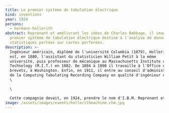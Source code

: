 ```yaml
---
title: Le premier système de tabulation électrique
kind: inventions
year: 1924
persons:
  - hermann-hollerith
abstract: Reprenant et améliorant les idées de Charles Babbage, il imagine le
  premier système de tabulation électrique destiné à l'analyse de données
  statistiques portées sur cartes perforées.
description: >-
  Ingénieur américain, diplômé de l'université Columbia (1879), Hollerith
  est, en 1880, l'assistant du statisticien William Petit à la même
  université, puis professeur de mécanique au Massachusetts Institute of
  Technology (M.I.T.) en 1882. De 1884 à 1890 il travaille à l'Office des
  brevets, à Washington. Enfin, en 1911, il entre au conseil d'administration
  de la Computing Tabulating Recording Company en qualité d'ingénieur en chef.
  \

  \

  Cette compagnie devait, en 1924, prendre le nom d'I.B.M. Reprenant et améliorant les idées de Charles Babbage, il imagine le premier système de tabulation électrique destiné à l'analyse de données statistiques portées sur cartes perforées. Ce système est utilisé pour le recensement américain de 1890. Les informations relatives à chaque citoyen sont enregistrées au moyen de perforations pratiquées dans du carton fort. Chaque carte est placée dans la machine au-dessus d'un ensemble de petits réservoirs remplis de mercure ; la carte est alors explorée par une série d'aiguilles métalliques qui entrent en contact avec le mercure seulement en regard des positions perforées : le contact établi provoque la fermeture d'un circuit électrique et l'excitation d'un compteur. Grâce à ce système, le recensement de 1890 fut réalisé trois fois plus vite que le précédent (1880). En outre, des vérifications automatiques étaient possibles et une flexibilité plus grande était atteinte (plusieurs caractéristiques pouvaient être traitées en un seul passage).
image: /assets/images/events/hollerithmachine.chm.jpg
---
```

